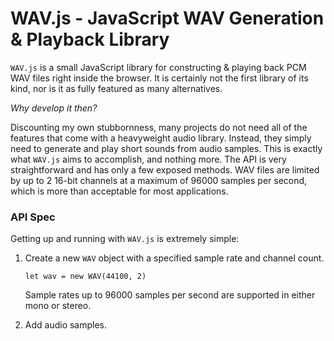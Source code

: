 # WAV.js - JavaScript WAV Generation & Playback Library

`WAV.js` is a small JavaScript library for constructing & playing back PCM WAV files right inside the browser. It is certainly not the first library of its kind, nor is it as fully featured as many alternatives.  

*Why develop it then?*

Discounting my own stubbornness, many projects do not need all of the features that come with a heavyweight audio library. Instead, they simply need to generate and play short sounds from audio samples. This is exactly what `WAV.js` aims to accomplish, and nothing more. The API is very straightforward and has only a few exposed methods. WAV files are limited by up to 2 16-bit channels at a maximum of 96000 samples per second, which is more than acceptable for most applications.

### API Spec
Getting up and running with `WAV.js` is extremely simple:
1. Create a new `WAV` object with a specified sample rate and channel count.
	
	```
	let wav = new WAV(44100, 2)
	```
	Sample rates up to 96000 samples per second are supported in either mono or stereo.
	
2. Add audio samples.
